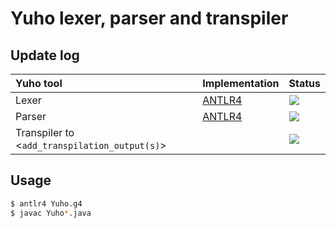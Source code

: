 # Yuho lexer, parser and transpiler

## Update log

| Yuho tool | Implementation | Status |
| :--- | :--- | :--- | 
| Lexer | [ANTLR4](https://www.antlr.org/) | ![](https://img.shields.io/badge/status-up-brightgreen) |
| Parser | [ANTLR4](https://www.antlr.org/) | ![](https://img.shields.io/badge/status-up-brightgreen) |
| Transpiler to <`add_transpilation_output(s)`> | | ![](https://img.shields.io/badge/status-not%20implemented-ff3333) | 

## Usage

```sh
$ antlr4 Yuho.g4
$ javac Yuho*.java
```

